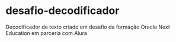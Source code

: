 # desafio-decodificador
Decodificador de texto criado em desafio da formação Oracle Next Education em parceria com Alura
